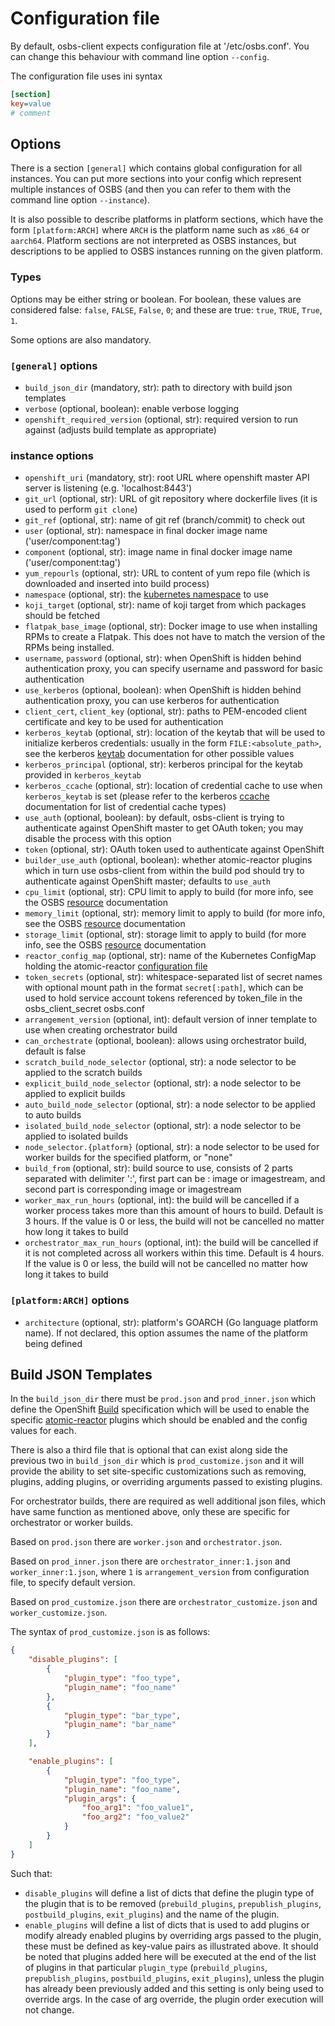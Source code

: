 # Configuration file

By default, osbs-client expects configuration file at '/etc/osbs.conf'. You can
change this behaviour with command line option `--config`.

The configuration file uses ini syntax

```ini
[section]
key=value
# comment
```

## Options

There is a section `[general]` which contains global configuration for all
instances. You can put more sections into your config which represent multiple
instances of OSBS (and then you can refer to them with the command line option
`--instance`).

It is also possible to describe platforms in platform sections, which have the
form `[platform:ARCH]` where `ARCH` is the platform name such as `x86_64` or
`aarch64`. Platform sections are not interpreted as OSBS instances, but
descriptions to be applied to OSBS instances running on the given platform.

### Types

Options may be either string or boolean. For boolean, these values are
considered false: `false`, `FALSE`, `False`, `0`; and these are true: `true`,
`TRUE`, `True`, `1`.

Some options are also mandatory.

### `[general]` options

- `build_json_dir` (mandatory, str): path to directory with build json templates
- `verbose` (optional, boolean): enable verbose logging
- `openshift_required_version` (optional, str): required version to run against
  (adjusts build template as appropriate)

### instance options

- `openshift_uri` (mandatory, str): root URL where openshift master API server
  is listening (e.g. 'localhost:8443')
- `git_url` (optional, str): URL of git repository where dockerfile lives (it is
  used to perform `git clone`)
- `git_ref` (optional, str): name of git ref (branch/commit) to check out
- `user` (optional, str): namespace in final docker image name
  ('user/component:tag')
- `component` (optional, str): image name in final docker image name
  ('user/component:tag')
- `yum_repourls` (optional, str): URL to content of yum repo file (which is
  downloaded and inserted into build process)
- `namespace` (optional, str): the [kubernetes namespace][] to use
- `koji_target` (optional, str): name of koji target from which packages should
  be fetched
- `flatpak_base_image` (optional, str): Docker image to use when installing RPMs
  to create a Flatpak. This does not have to match the version of the RPMs being
  installed.
- `username`, `password` (optional, str): when OpenShift is hidden behind
  authentication proxy, you can specify username and password for basic
  authentication
- `use_kerberos` (optional, boolean): when OpenShift is hidden behind
  authentication proxy, you can use kerberos for authentication
- `client_cert`, `client_key` (optional, str): paths to PEM-encoded client
  certificate and key to be used for authentication
- `kerberos_keytab` (optional, str): location of the keytab that will be used to
  initialize kerberos credentials: usually in the form `FILE:<absolute_path>`,
  see the kerberos [keytab][] documentation for other possible values
- `kerberos_principal` (optional, str): kerberos principal for the keytab
  provided in `kerberos_keytab`
- `kerberos_ccache` (optional, str): location of credential cache to use when
  `kerberos_keytab` is set (please refer to the kerberos [ccache][]
  documentation for list of credential cache types)
- `use_auth` (optional, boolean): by default, osbs-client is trying to
  authenticate against OpenShift master to get OAuth token; you may disable the
  process with this option
- `token` (optional, str): OAuth token used to authenticate against OpenShift
- `builder_use_auth` (optional, boolean): whether atomic-reactor plugins which
  in turn use osbs-client from within the build pod should try to authenticate
  against OpenShift master; defaults to `use_auth`
- `cpu_limit` (optional, str): CPU limit to apply to build (for more info, see
  the OSBS [resource][] documentation
- `memory_limit` (optional, str): memory limit to apply to build (for more info,
  see the OSBS [resource][] documentation
- `storage_limit` (optional, str): storage limit to apply to build (for more
  info, see the OSBS [resource][] documentation
- `reactor_config_map` (optional, str): name of the Kubernetes ConfigMap holding
  the atomic-reactor [configuration file][]
- `token_secrets` (optional, str): whitespace-separated list of secret names
  with optional mount path in the format `secret[:path]`, which can be used to
  hold service account tokens referenced by token_file in the osbs_client_secret
  osbs.conf
- `arrangement_version` (optional, int): default version of inner template
  to use when creating orchestrator build
- `can_orchestrate` (optional, boolean): allows using orchestrator build,
  default is false
- `scratch_build_node_selector` (optional, str): a node selector to be applied
  to the scratch builds
- `explicit_build_node_selector` (optional, str): a node selector to be applied
  to explicit builds
- `auto_build_node_selector` (optional, str): a node selector to be applied to
  auto builds
- `isolated_build_node_selector` (optional, str): a node selector to be applied
  to isolated builds
- `node_selector.{platform}` (optional, str): a node selector to be used for
  worker builds for the specified platform, or "none"
- `build_from` (optional, str): build source to use, consists of 2 parts
  separated with delimiter ':', first part can be : image or imagestream, and
  second part is corresponding image or imagestream
- `worker_max_run_hours` (optional, int): the build will be cancelled if a
  worker process takes more than this amount of hours to build. Default is 3
  hours. If the value is 0 or less, the build will not be cancelled no matter
  how long it takes to build
- `orchestrator_max_run_hours` (optional, int): the build will be cancelled if
  it is not completed across all workers within this time. Default is 4 hours.
  If the value is 0 or less, the build will not be cancelled no matter how long
  it takes to build

### `[platform:ARCH]` options

- `architecture` (optional, str): platform's GOARCH (Go language platform name).
  If not declared, this option assumes the name of the platform being defined

## Build JSON Templates

In the `build_json_dir` there must be `prod.json` and `prod_inner.json` which
define the OpenShift [Build][] specification which will be used to enable the
specific [atomic-reactor][] plugins which should be enabled and the config
values for each.

There is also a third file that is optional that can exist along side the
previous two in `build_json_dir` which is `prod_customize.json` and it will
provide the ability to set site-specific customizations such as removing,
plugins, adding plugins, or overriding arguments passed to existing plugins.

For orchestrator builds, there are required as well additional json files, which
have same function as mentioned above, only these are specific for orchestrator
or worker builds.

Based on `prod.json` there are `worker.json` and `orchestrator.json`.

Based on `prod_inner.json` there are `orchestrator_inner:1.json` and
`worker_inner:1.json`, where `1` is `arrangement_version` from configuration
file, to specify default version.

Based on `prod_customize.json` there are `orchestrator_customize.json` and
`worker_customize.json`.

The syntax of `prod_customize.json` is as follows:

```json
{
    "disable_plugins": [
        {
            "plugin_type": "foo_type",
            "plugin_name": "foo_name"
        },
        {
            "plugin_type": "bar_type",
            "plugin_name": "bar_name"
        }
    ],

    "enable_plugins": [
        {
            "plugin_type": "foo_type",
            "plugin_name": "foo_name",
            "plugin_args": {
                "foo_arg1": "foo_value1",
                "foo_arg2": "foo_value2"
            }
        }
    ]
}
```

Such that:

- `disable_plugins` will define a list of dicts that define the plugin type of
  the plugin that is to be removed (`prebuild_plugins`, `prepublish_plugins`,
  `postbuild_plugins`, `exit_plugins`) and the name of the plugin.
- `enable_plugins` will define a list of dicts that is used to add plugins or
  modify already enabled plugins by overriding args passed to the plugin, these
  must be defined as key-value pairs as illustrated above. It should be noted
  that plugins added here will be executed at the end of the list of plugins in
  that particular `plugin_type` (`prebuild_plugins`, `prepublish_plugins`,
  `postbuild_plugins`, `exit_plugins`), unless the plugin has already been
  previously added and this setting is only being used to override args. In the
  case of arg override, the plugin order execution will not change.

[kubernetes namespace]: https://github.com/GoogleCloudPlatform/kubernetes/blob/master/docs/namespaces.md
[keytab]: http://web.mit.edu/Kerberos/krb5-latest/doc/basic/keytab_def.html
[ccache]: http://web.mit.edu/Kerberos/krb5-latest/doc/basic/ccache_def.html
[resource]: .//resource.md
[configuration file]: https://github.com/containerbuildsystem/atomic-reactor/blob/master/docs/config.md
[Build]: https://docs.openshift.org/latest/dev_guide/builds.html
[atomic-reactor]: https://github.com/containerbuildsystem/atomic-reactor

